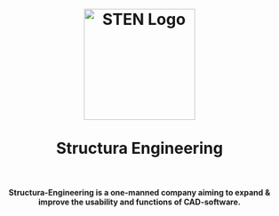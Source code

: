 <a name="readme-top"></a>

<h1 align="center">
  <br>
    <a href="https://structura-engineering.com/">
      <img src="https://github.com/Structura-Engineering/.github/blob/main/profile/images/sten_short_logo.svg" alt="STEN Logo" width="200">
    </a>
  <br><br>
  Structura Engineering
  <br>
  <br>
</h1>

<h4 align="center">Structura-Engineering is a one-manned company aiming to expand & improve the usability and functions of CAD-software.</h4>
